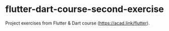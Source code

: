 # flutter-dart-course-second-exercise
 Project exercises from Flutter & Dart course (https://acad.link/flutter).
